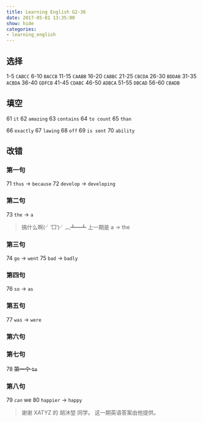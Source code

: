 ```yaml
---
title: Learning English G2-36
date: 2017-05-01 13:35:00
show: hide
categories:
- learning_english
---
```


## 选择

1-5 `CABCC`      6-10 `BACCB`     11-15 `CAABB`
16-20 `CABBC`    21-25 `CBCDA`    26-30 `BDDAB`
31-35 `ACBDA`    36-40 `GDFCB`    41-45 `CDABC`
46-50 `ADBCA`    51-55 `DBCAD`    56-60 `CBADB`
<!-- more -->

## 填空

61 `it`
62 `amazing`
63 `contains`
64 `to count`
65 `than`

66 `exactly`
67 `lawing`
68 `off`
69 `is sent`
70 `ability`

## 改错

### 第一句

71 `thus` -> `because`
72 `develop` -> `developing`

### 第二句

73 `the` -> `a`

> 搞什么啊(╯‵□′)╯︵┻━┻
> 上一期是 a -> the

### 第三句

74 `go` -> `went`
75 `bad` -> `badly`

### 第四句

76 `so` -> `as`

### 第五句

77 `was` -> `were`

### 第六句

### 第七句

78 ~~第一个 `to`~~

### 第八句

79 *`can`* we
80 `happier` -> `happy`

> 谢谢 XATYZ 的 胡沐堃 同学。
> 这一期英语答案由他提供。
